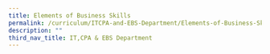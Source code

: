 ```yaml
---
title: Elements of Business Skills
permalink: /curriculum/ITCPA-and-EBS-Department/Elements-of-Business-Skills/permalink/
description: ""
third_nav_title: IT,CPA & EBS Department
---
```

